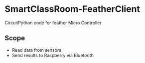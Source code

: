 # SmartClassRoom-FeatherClient
CircuitPython code for feather Micro Controller

## Scope
- Read data from sensors
- Send results to Raspberry via Bluetooth
